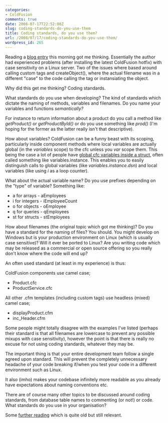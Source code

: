 ```yaml
---
categories:
- ColdFusion
comments: true
date: 2008-07-17T22:52:08Z
slug: coding-standards-do-you-use-them
title: Coding standards, do you use them?
url: /2008/07/17/coding-standards-do-you-use-them/
wordpress_id: 265
---
```


Reading a [blog entry](http://www.mkville.com/blog/index.cfm/2008/7/16/Custom-Tag-and-CFC-Case-Issue-Followup-and-Workaround) this morning got me thinking. Essentially the author had experienced problems (after installing the latest ColdFusion hotfix) with case sensitivity on a Linux server. Two of the issues where based around calling custom tags and createObject(), where the actual filename was in a different "case" to the code calling the tag or instansiating the object.

Why did this get me thinking? Coding standards.

What standards do you use when developing? The kind of standards which dictate the naming of methods, variables and filenames. Do you name your variables and functions _semantically?_

For instance to return information about a product do you call a method like _getProduct()_ or _getProductById()_ or do you use something like _prod()_ (I'm hoping for the former as the latter really isn't that descriptive).

How about variables? ColdFusion can be a funny beast with its scoping, particularly inside component methods where local variables are actually global (in the _variables_ scope) to the cfc unless you _var_ scope them. This being the case a lot of people have [global cfc variables inside a struct](http://www.chapter31.com/2007/06/14/using-variablesinstance-inside-your-components/), often called something like variables.instance. This enables you to easily distinguish calls to global variables (like _variables.instance.dsn_) and local variables (like using _i_ as a loop counter).

What about the actual variable name? Do you use prefixes depending on the "type" of variable? Something like:

  * a for arrays - aEmployees
  * i for integers - iEmployeeCount
  * o for objects - oEmployee
  * q for queries - qEmployees
  * st for structs - stEmployees

How about filenames (the original topic which got me thinking)? Do you have a standard for the naming of files? You should. You might develop on Windows but is your production environment on Linux (which is usually case sensitive)? Will it ever be ported to Linux? Are you writing code which may be released as a commercial or open source offering so you really don't know where the code will end up?

An often used standard (at least in my experience) is thus:

ColdFusion components use camel case;
	
  * Product.cfc
  * ProductService.cfc

All other .cfm templates (including custom tags) use headless (mixed) camel case;

  * displayProduct.cfm
  * inc_Header.cfm

Some people might totally disagree with the examples I've listed (perhaps their standard is that all filenames are lowercase to prevent any possible mixups with case sensitivity), however the point is that there is really no excuse for not using coding standards, whatever they may be. 

The important thing is that your entire development team follow a single agreed upon standard. This will prevent the completely unnecessary headache of your code breaking if/when you test your code in a different environment such as Linux.

It also (imho) makes your codebase infinitely more readable as you already have expectations about naming conventions etc.

There are of course many other topics to be discussed around coding standards, from database table names to commenting (or not!) or code. What standards do you use in your organisation?

Some [further reading](http://livedocs.adobe.com/wtg/public/coding_standards/contents.html) which is quite old but still relevant.
